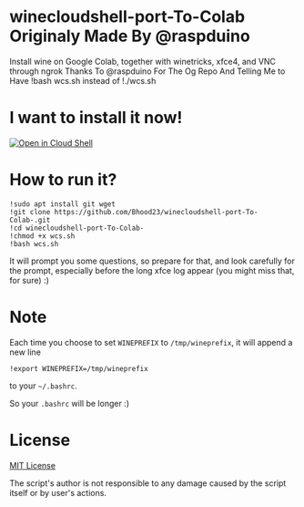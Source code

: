 # winecloudshell-port-To-Colab Originaly Made By @raspduino
Install wine on Google Colab, together with winetricks, xfce4, and VNC through ngrok
Thanks To @raspduino For The Og Repo And Telling Me to 
Have !bash wcs.sh instead of !./wcs.sh 

# I want to install it now!
[![Open in Cloud Shell](https://gstatic.com/cloudssh/images/open-btn.svg)](https://shell.cloud.google.com/cloudshell/editor?cloudshell_git_repo=https%3A%2F%2Fgithub.com%2Fraspiduino%2Fwinecloudshell&cloudshell_git_branch=main&cloudshell_tutorial=README.md)

# How to run it?

```
!sudo apt install git wget
!git clone https://github.com/Bhood23/winecloudshell-port-To-Colab-.git
!cd winecloudshell-port-To-Colab-
!chmod +x wcs.sh
!bash wcs.sh
```

It will prompt you some questions, so prepare for that, and look carefully for the prompt, especially before the long xfce log appear (you might miss that, for sure) :)

# Note
Each time you choose to set `WINEPREFIX` to `/tmp/wineprefix`, it will append a new line

```
!export WINEPREFIX=/tmp/wineprefix
```

to your `~/.bashrc`.

So your `.bashrc` will be longer :)

# License
[MIT License](https://github.com/raspiduino/winecloudshell/blob/main/LICENSE)

The script's author is not responsible to any damage caused by the script itself or by user's actions.
